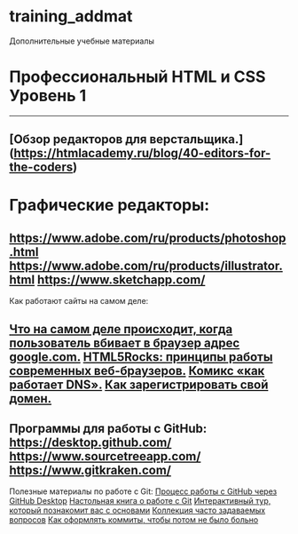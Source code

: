 # training_addmat
Дополнительные учебные материалы

# Профессиональный HTML и CSS Уровень 1
***
[Обзор редакторов для верстальщика.] (https://htmlacademy.ru/blog/40-editors-for-the-coders)
---
# Графические редакторы:
<https://www.adobe.com/ru/products/photoshop.html>
<https://www.adobe.com/ru/products/illustrator.html>
<https://www.sketchapp.com/>
---
Как работают сайты на самом деле:

[Что на самом деле происходит, когда пользователь вбивает в браузер адрес google.com.](https://habrahabr.ru/company/htmlacademy/blog/254825/)
[HTML5Rocks: принципы работы современных веб-браузеров.](https://www.html5rocks.com/ru/tutorials/internals/howbrowserswork/)
[Комикс «как работает DNS».](https://howdns.works/ep1/)
[Как зарегистрировать свой домен.](https://htmlacademy.ru/blog/48-how-to-register-domain)
---
Программы для работы с GitHub:
<https://desktop.github.com/>
<https://www.sourcetreeapp.com/>
<https://www.gitkraken.com/>
---
Полезные материалы по работе с Git:
[Процесс работы с GitHub через GitHub Desktop](https://htmlacademy.ru/blog/85-register-on-github-work-with-github-desktop)
[Настольная книга о работе с Git](https://git-scm.com/book/ru/v2)
[Интерактивный тур, который познакомит вас с основами](https://githowto.com/ru)
[Коллекция часто задаваемых вопросов](http://firstaidgit.ru/#/)
[Как оформлять коммиты, чтобы потом не было больно](https://habrahabr.ru/company/Voximplant/blog/276695/)


